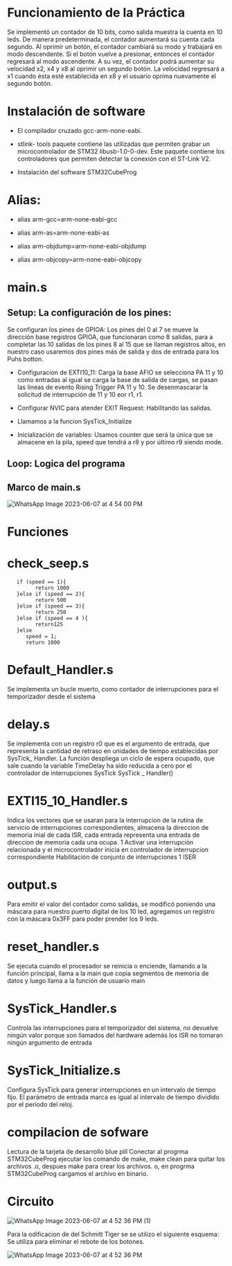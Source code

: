 # Funcionamiento de la Práctica 

Se implementó un contador de 10 bits, como salida muestra la cuenta en 10 leds. De manera predeterminada, el contador aumentará su cuenta cada segundo. Al oprimir un botón, el contador cambiará su modo y trabajará en modo descendente. Si el botón vuelve a presionar, entonces el contador regresará al modo ascendente. A su vez, el contador podrá aumentar su velocidad x2, x4 y x8 al oprimir un segundo botón. La velocidad regresará a x1 cuando ésta esté establecida en x8 y el usuario oprima nuevamente el segundo botón.  

   

 
 

# Instalación de software  

- El compilador cruzado gcc-arm-none-eabi. 

- stlink- tools paquete contiene las utilizadas que permiten grabar un microcontrolador de  STM32 libusb-1.0-0-dev. Este paquete contiene los controladores que permiten detectar la conexión con el ST-Link  V2. 

- Instalación del software STM32CubeProg 

 
 

# Alias: 

- alias arm-gcc=arm-none-eabi-gcc 

- alias arm-as=arm-none-eabi-as 

- alias arm-objdump=arm-none-eabi-objdump 

- alias arm-objcopy=arm-none-eabi-objcopy 

 
 

# main.s 

 ## Setup: La configuración de los pines: 

Se configuran los pines de GPIOA: Los pines del 0 al 7 se mueve la dirección base 	registros GPIOA, que funcionaran como 8 salidas, para a completar las 10 salidas de los pines 8 al 15 que se llaman registros altos, en nuestro caso usaremos dos pines más de salida y dos de entrada para los Puhs botton.  

 

- Configuracion de EXTI10_11: 
Carga la base AFIO se selecciona PA 11 y 10 como entradas al igual se carga la base de salida de cargas, se pasan las líneas de evento Rising Trigger PA 11 y 10. Se desenmascarar la solicitud de interrupción de 11 y 10 eor r1, r1. 

 

- Configurar  NVIC para atender EXIT Request: Habilitando las salidas. 

 

- Llamamos a la funcion SysTick_Initialize 

 

- Inicialización de variables: 
Usamos counter que será la única que se almacene en la pila, speed que tendrá a r8 y por último r9 siendo mode.  

 

 

## Loop: Logica del programa  

## Marco de main.s

![WhatsApp Image 2023-06-07 at 4 54 00 PM](https://github.com/BrendaAbigailVC/Practica4/assets/109320578/724d2719-cbe8-4aa5-9da8-fe33b7468927)


# Funciones  

# check_seep.s  
```
   if (speed == 1){
         return 1000
   }else if (speed == 2){
         return 500
   }else if (speed == 3){
         return 250
   }else if (speed == 4 ){
         return125
   }else
      speed = 1;
      return 1000

```
 

# Default_Handler.s  

 

Se implementa un bucle muerto, como contador de interrupciones para el temporizador desde el sistema  
 

# delay.s 

Se implementa con un registro r0 que es el argumento de entrada, que representa la cantidad de retraso en unidades de tiempo establecidas por SysTick_ Handler. La función despliega un ciclo de espera ocupado, que sale cuando la variable TimeDelay ha sido reducida a cero por el controlador de interrupciones SysTick SysTick _ Handler() 

# EXTI15_10_Handler.s 

Indica los vectores que se usaran para la interrupcion de la rutina de servicio de interrupciones correspondientes, almacena la direccion de memoria inial de cada ISR, cada entrada representa una entrada de direccion de memoria cada una ocupa.
1 Activar una interrupción relacionada y el microcontrolador inicia en controlador de interrupcion correspondiente
Habilitación de conjunto de interrupciones 1 ISER 

# output.s

Para emitir el valor del contador como salidas, se modificó poniendo una máscara para nuestro puerto digital de los 10 led, agregamos un registro con la máscara 0x3FF para poder prender los 9 leds. 

# reset_handler.s

Se ejecuta cuando el procesador se reinicia o enciende, llamando a la función principal, llama a la main que copia segmentos de memoria de datos y luego llama a la función de usuario main  

# SysTick_Handler.s 

Controla las interrupciones para el temporizador del sistema, no devuelve ningún valor porque son llamados del hardware además los ISR no tomaran ningún argumento de entrada 

# SysTick_Initialize.s

Configura SysTick para generar interrupciones en un intervalo de tiempo fijo. El parámetro de entrada marca es igual al intervalo de tiempo dividido por el período del reloj. 
# compilacion de sofware
Lectura de la tarjeta de desarrollo blue pill 
Conectar al progrma STM32CubeProg ejecutar los comando de make, make clean para quitar los archivos .o, despues make para crear los archivos. o, en progrma STM32CubeProg cargamos el archivo en binario.
# Circuito

![WhatsApp Image 2023-06-07 at 4 52 36 PM (1)](https://github.com/BrendaAbigailVC/Practica4/assets/109320578/3abf9ee5-9d8a-4ec3-b83f-178eb806f02e)


Para la odificacion de del Schmitt Tiger se se utilizo el siguiente esquema:
Se utiliza para eliminar el rebote de los botones.

![WhatsApp Image 2023-06-07 at 4 52 36 PM](https://github.com/BrendaAbigailVC/Practica4/assets/109320578/b1bfaa51-04ea-4244-9581-9172fcdbe30f)

 
